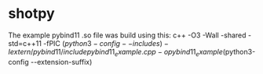 # shotpy


The example pybind11 .so file was build using this: 
c++ -O3 -Wall -shared -std=c++11 -fPIC $(python3-config --includes) -Iextern/pybind11/include pybind11_example.cpp -o pybind11_example$(python3-config --extension-suffix)